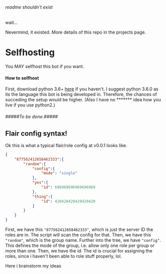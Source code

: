 ###### readme shouldn't exist

wait...






















Nevermind, it existed. More details of this repo in the projects page.

# Selfhosting
You MAY selfhost this bot if you want.
#### How to selfhost
First, download python 3.6+ [here](https://www.python.org/downloads/) if you haven't. I suggest python 3.6.0 as its the language this bot is being developed in. Therefore, the chances of succeding the setup would be higher. (Also I have no \*\*\*\*\*\*\* idea how you live if you use python2.)

###### #####To be done.#####
## Flair config syntax!
Ok this is what a typical flair/role config at v0.0.1 looks like.
```json
{
    "877562412658462333":{
        "random":{
            "config":{
                "mode": "single"
            },
            "yes":{
                "id": 696969696969696969
            },
            "thing":{
                "id": 420420420420420420
            }
        }
    }
}
```
First, we have this ``"877562412658462333"``, which is just the server ID the roles are in.
The script will scan the config for that.
Then, we have this ``"random"``, which is the group name.
Further into the tree, we have ``"config"``. This defines the mode of the group, i.e. allow only one role per group or more than one.
Then, we have the id. The id is crucial for assigning the roles, since i haven't been able to role stuff properly, lol.

Here i brainstorm my ideas

